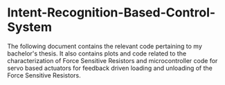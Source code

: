 # Intent-Recognition-Based-Control-System
The following document contains the relevant code pertaining to my bachelor's thesis.
It also contains plots and code related to the characterization of Force Sensitive Resistors and microcontroller code for servo based actuators for feedback driven loading
and unloading of the Force Sensitive Resistors.
